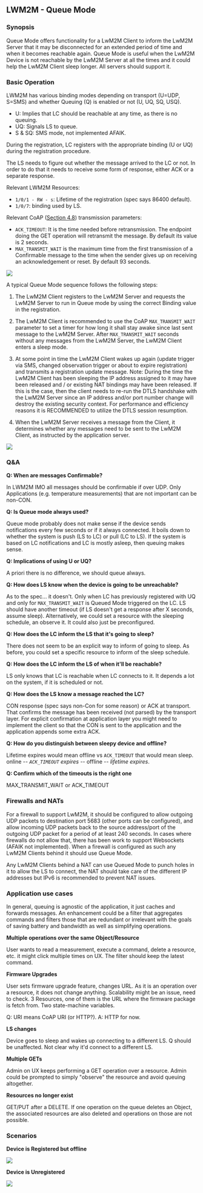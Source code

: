 ## LWM2M - Queue Mode

### Synopsis
Queue Mode offers functionality for a LwM2M Client to inform the LwM2M Server that it may be disconnected for an extended period of time and when it becomes reachable again. Queue Mode is useful when the LwM2M Device is not reachable by the LwM2M Server at all the times and it could help the LwM2M Client sleep longer. All servers should support it.

### Basic Operation

LWM2M has various binding modes depending on transport (U=UDP, S=SMS) and whether Queuing (Q) is enabled or not (U, UQ, SQ, USQ).

- U:  Implies that LC should be reachable at any time, as there is no queuing.
- UQ: Signals LS to queue.
- S & SQ: SMS mode, not implemented AFAIK.

During the registration, LC registers with the appropriate binding (U or UQ) during the registration procedure.

The LS needs to figure out whether the message arrived to the LC or not. In order to do that it needs to receive some form of response, either ACK or a separate response.

Relevant LWM2M Resources:

- `1/0/1 - RW - s`: Lifetime of the registration (spec says 86400 default).
- `1/0/7`: binding used by LS.

Relevant CoAP ([Section 4.8](https://tools.ietf.org/html/rfc7252#section-4.8))  transmission parameters:

- `ACK_TIMEOUT`: It is the time needed before retransmission. The endpoint doing the GET operation will retransmit the message. By default its value is 2 seconds.
- `MAX_TRANSMIT_WAIT` is the maximum time from the first transmission of a Confirmable message to the time when the sender gives up on receiving an acknowledgement or reset. By default 93 seconds.

<img src="http://jaimejim.github.io/projects/appiot/pics/acktimeout.svg">

A typical Queue Mode sequence follows the following steps:

1.	The LwM2M Client registers to the LwM2M Server and requests the LwM2M Server to run in Queue mode by using the correct Binding value in the registration.

2.	The LwM2M Client is recommended to use the CoAP `MAX_TRANSMIT_WAIT` parameter to set a timer for how long it shall stay awake since last sent message to the LwM2M Server. After `MAX_TRANSMIT_WAIT` seconds without any messages from the LwM2M Server, the LwM2M Client enters a sleep mode.

3.	At some point in time the LwM2M Client wakes up again (update trigger via SMS, changed observation trigger or about to expire registration) and transmits a registration update message. Note: During the time the LwM2M Client has been sleeping the IP address assigned to it may have been released and / or existing NAT bindings may have been released. If this is the case, then the client needs to re-run the DTLS handshake with the LwM2M Server since an IP address and/or port number change will destroy the existing security context. For performance and efficiency reasons it is RECOMMENDED to utilize the DTLS session resumption.

4.	When the LwM2M Server receives a message from the Client, it determines whether any messages need to be sent to the LwM2M Client, as instructed by the application server.

<img src="http://jaimejim.github.io/projects/appiot/pics/queuemode.svg">

### Q&A

**Q: When are messages Confirmable?**

In LWM2M IMO all messages should be confirmable if over UDP. Only Applications (e.g. temperature measurements) that are not important can be non-CON.

**Q: Is Queue mode always used?**

Queue mode probably does not make sense if the device sends notifications every few seconds or if it always connected. It boils down to whether the system is push (LS to LC) or pull (LC to LS). If the system is based on LC notifications and LC is mostly asleep, then queuing makes sense.

**Q: Implications of using U or UQ?**

A priori there is no difference, we should queue always.

**Q:  How does LS know when the device is going to be unreachable?**

As to the spec... it doesn't. Only when LC has previously registered with UQ and only for `MAX_TRANSMIT_WAIT` is Queued Mode triggered on the LC. LS should have another timeout (if LS doesn't get a response after X seconds, assume sleep).
Alternatively, we could set a resource with the sleeping schedule, an observe it. It could also just be preconfigured.

**Q: How does the LC inform the LS that it's going to sleep?**

There does not seem to be an explicit way to inform of going to sleep. As before, you could set a specific resource to inform of the sleep schedule.

**Q: How does the LC inform the LS of when it'll be reachable?**

LS only knows that LC is reachable when LC connects to it. It depends a lot on the system, if it is scheduled or not.

**Q: How does the LS know a message reached the LC?**

CON response (spec says non-Con for some reason) or ACK at transport. That confirms the message has been received (not parsed) by the transport layer. For explicit confirmation at application layer you might need to implement the client so that the CON is sent to the application and the application appends some extra ACK.

**Q: How do you distinguish between sleepy device and offline?**

Lifetime expires would mean offline vs `ACK_TIMEOUT` that would mean sleep.
online -- *`ACK_TIMEOUT` expires* -- offline -- *lifetime expires*.

**Q: Confirm which of the timeouts is the right one**

MAX_TRANSMIT_WAIT or ACK_TIMEOUT


### Firewalls and NATs

For a firewall to support LwM2M, it should be configured to allow outgoing UDP packets to destination port 5683 (other ports can be configured), and allow incoming UDP packets back to the source address/port of the outgoing UDP packet for a period of at least 240 seconds.
In cases where firewalls do not allow that, there has been work to support Websockets (AFAIK not implemented). When a firewall is configured as such any LwM2M Clients behind it should use Queue Mode.

Any LwM2M Clients behind a NAT can use Queued Mode to punch holes in it to allow the LS to connect, the NAT should take care of the different IP addresses but IPv6 is recommended to prevent NAT issues.

### Application use cases

In general, queuing is agnostic of the application, it just caches and forwards messages. An enhancement could be a filter that aggregates commands and filters those that are redundant or irrelevant with the goals of saving battery and bandwidth as well as simplifying operations.

**Multiple operations over the same Object/Resource**

User wants to read a measurement, execute a command, delete a resource, etc. it might click multiple times on UX. The filter should keep the latest command.

**Firmware Upgrades**

User sets firmware upgrade feature, changes URL. As it is an operation over a resource, it does not change anything. Scalability might be an issue, need to check.
3 Resources, one of them is the URL where the firmware package is fetch from. Two state-machine variables.

Q: URI means CoAP URI (or HTTP?).
A: HTTP for now.

**LS changes**

Device goes to sleep and wakes up connecting to a different LS. Q should be unaffected. Not clear why it'd connect to a different LS.

**Multiple GETs**

Admin on UX keeps performing a GET operation over a resource. Admin could be prompted to simply "observe" the resource and avoid queuing altogether.

**Resources no longer exist**

GET/PUT after a DELETE. If one operation on the queue deletes an Object, the associated resources are also deleted and operations on those are not possible.

### Scenarios

**Device is Registered but offline**

<img src="http://jaimejim.github.io/projects/appiot/pics/scenario1.svg">


**Device is Unregistered**

<img src="http://jaimejim.github.io/projects/appiot/pics/scenario2.svg">
